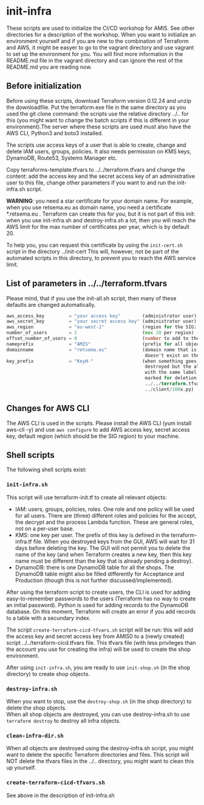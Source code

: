 # init-infra

These scripts are used to initialize the CI/CD workshop for AMIS. See other directories for a description of
the workshop. When you want to initialize an environment yourself and if you are new to the combination of
Terraform and AWS, it might be easyer to go to the vagrant directory and use vagrant to set up the
environment for you. You will find more information in the README.md file in the vagrant directory and can
ignore the rest of the README.md you are reading now.

## Before initialization

Before using these scripts, download Terraform version 0.12.24 and unzip the downloadfile. Put the
terraform.exe file in the same directory as you used the git clone command: the scripts use the relative
directory ../.. for this (you might want to change the batch scripts if this is different in your 
environment).The server where these scripts are used must also have the AWS CLI, Python3 and boto3 installed.

The scripts use access keys of a user that is able to create, change and delete IAM users, groups, policies.
It also needs permission on KMS keys, DynamoDB, Route53, Systems Manager etc.

Copy terraforms-template.tfvars to ../../terraform.tfvars and change the content: add the access key and the
secret access key of an administrative user to this file, change other parameters if you want to and run
the init-infra.sh script.

__WARNING__: you need a star certificate for your domain name. For example, when you use retsema.eu as domain
name, you need a certificate *.retsema.eu . Terraform can create this for you, but it is not part of this
init: when you use init-infra.sh and destroy-infra.sh a lot, then you will reach the AWS limit for the max 
number of certificates per year, which is by default 20.

To help you, you can request this certificate by using the `init-cert.sh` script in the directory ../init-cert
This will, however, not be part of the automated scripts in this directory, to prevent you to reach the AWS 
service limit.

## List of parameters in ../../terraform.tfvars
Please mind, that if you use the init-all.sh script, then many of these defaults are changed automatically.

``` terraform.tfvars
aws_access_key         = "your access key"        (administrator user)
aws_secret_key         = "your secret access key" (administrator user)
aws_region             = "eu-west-1"              (region for the SIG: pipelines and shops are build in this region)
number_of_users        = 2                        (max 20 per region)
offset_number_of_users = 0                        (number to add to the first user. 0 means: first user is AMIS0)
nameprefix             = "AMIS"                   (prefix for all objects: users, groups, policies, SNS topics, Lambda functions, etc)
domainname             = "retsema.eu"             (domain name that is used for the SIG, this should be an internal domain name that 
                                                   doesn't exist on the public internet).
key_prefix             = "KeyH-"                  (when something goes wrong with destroying the environment, then the keys are 
                                                   destroyed but the aliases are not disconnected. When you try to create a new key 
                                                   with the same label (f.e. KeyG-AMIS1) then this will fail, even when the key is 
                                                   marked for deletion. Please change this name on four places: 
                                                   ../../terraform.tfvars, ../shop/terraform-shop.py, ../client/encrypt_and_send.py, 
                                                   ../client/100x.py)
```

## Changes for AWS CLI

The AWS CLI is used in the scripts. Please install the AWS CLI (yum install aws-cli -y) and use `aws configure` to add AWS access key, secret access key, default region (which should be the SIG region) to your machine.

## Shell scripts

The following shell scripts exist:

### `init-infra.sh`

This script will use terraform-init.tf to create all relevant objects:
- IAM: users, groups, policies, roles. One role and one policy will be used for all users. There are (three) different roles and policies for the accept, the decrypt and the process Lambda function. These are general roles, not on a per-user base.
- KMS: one key per user. The prefix of this key is defined in the terraform-infra.tf file. When you destroyed keys from the GUI, AWS will wait for 31 days before deleting the key. The GUI will not permit you to delete the name of the key (and when Terraform creates a new key, then this key name must be different than the key that is already pending a destroy).
- DynamoDB: there is one DynamoDB table for all the shops. The DynamoDB table might also be filled differently for Acceptance and Production (though this is not further discussed/implemented).

After using the terraform script to create users, the CLI is used for adding easy-to-remember passwords to the users (Terraform has no way to create an initial password).
Python is used for adding records to the DynamoDB database. On this moment, Terraform will create an error if you add records to a table with a secundary index.

The script `create-terraform-cicd-tfvars.sh` script will be run: this will add the access key and secret access key from AMIS0 to a (newly created) script ../../terraform-cicd.tfvars file. This tfvars file (with less privileges than the account you use for creating the infra) will be used to create the shop environment.

After using `init-infra.sh`, you are ready to use `init-shop.sh` (in the shop directory) to create shop objects.

### `destroy-infra.sh`

When you want to stop, use the `destroy-shop.sh` (in the shop directory) to delete the shop objects.\
When all shop objects are destroyed, you can use destroy-infra.sh to use `terraform destroy` to destroy all infra objects.

### `clean-infra-dir.sh`

When all objects are destroyed using the destroy-infra.sh script, you might want to delete the specific
Terraform directories and files. This script will NOT delete the tfvars files in the ../.. directory,
you might want to clean this up yourself.

### `create-terraform-cicd-tfvars.sh`

See above in the description of init-infra.sh

